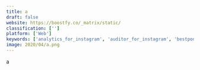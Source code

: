 ```yaml
---
title: a
draft: false 
website: https://boostfy.co/_matrix/static/
classification: ['']
platform: ['Web']
keywords: ['analytics_for_instagram', 'auditor_for_instagram', 'bestpodcasts', 'buffer_stories_creator', 'buffer_for_instagram', 'campsite', 'combin', 'direcon_-_instagram_management_tool', 'flume', 'holly_whitelabel', 'hot_pod', 'inside_podcasting', 'instagram_analytics_by_socialinsider', 'manos_accelerator_podcast', 'mode_studio', 'podcasting_on_soundcloud', 'publbox', 'sparse', 'the_podcast_wire', 'women_who_startup_radio']
image: 2020/04/a.png
---
```

a